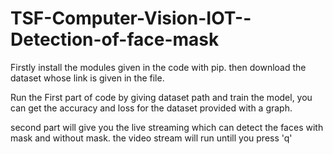 # TSF-Computer-Vision-IOT--Detection-of-face-mask

Firstly install the modules given in the code with pip.
then download the dataset whose link is given in the file.


Run the First part of code by giving dataset path and train the model,
you can get the accuracy and loss for the dataset provided with a graph.


second part will give you the live streaming which can detect the faces with mask and without mask.
the video stream will run untill you press 'q'
